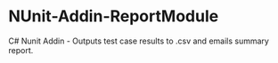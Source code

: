 # NUnit-Addin-ReportModule
C# Nunit Addin - Outputs test case results to .csv and emails summary report. 
